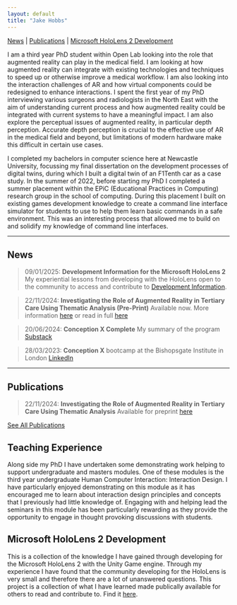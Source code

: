```yaml
---
layout: default
title: "Jake Hobbs"
---
```


[News](./news) | [Publications](./publications) | [Microsoft HoloLens 2 Development](https://jacobhobbs1.github.io/HoloLens2Development.github.io/)

I am a third year PhD student within Open Lab looking into the role that augmented reality can play in the medical field. I am looking at how augmented reality can integrate with existing technologies and techniques to speed up or otherwise improve a medical workflow. I am also looking into the interaction challenges of AR and how virtual components could be redesigned to enhance interactions. I spent the first year of my PhD interviewing various surgeons and radiologists in the North East with the aim of understanding current process and how augmented reality could be integrated with current systems to have a meaningful impact. 
I am also explore the perceptual issues of augmented reality, in particular depth perception. Accurate depth perception is crucial to the effective use of AR in the medical field and beyond, but limitations of modern hardware make this difficult in certain use cases. 

I completed my bachelors in computer science here at Newcastle University, focussing my final dissertation on the development processes of digital twins, during which I built a digital twin of an F1Tenth car as a case study. In the summer of 2022, before starting my PhD I completed a summer placement within the EPiC (Educational Practices in Computing) research group in the school of computing. During this placement I built on existing games development knowledge to create a command line interface simulator for students to use to help them learn basic commands in a safe environment. This was an interesting process that allowed me to build on and solidify my knowledge of command line interfaces. 

---

## News

> 09/01/2025: **Development Information for the Microsoft HoloLens 2** My experiential lessons from developing with the HoloLens open to the community to access and contribute to [Development Information](https://jacobhobbs1.github.io/HoloLens2Development.github.io/). 

> 22/11/2024: **Investigating the Role of Augmented Reality in Tertiary Care Using Thematic Analysis (Pre-Print)** Available now. More information [here](./publications.md) or read in full [here](https://preprints.jmir.org/preprint/68810)

> 20/06/2024: **Conception X Complete** My summary of the program [Substack](https://open.substack.com/pub/jacobhobbs1/p/conception-x-turning-todays-phd-research?r=22obpx&utm_campaign=post&utm_medium=web)

> 28/03/2023: **Conception X** bootcamp at the Bishopsgate Institute in London [LinkedIn](https://www.linkedin.com/feed/update/urn:li:activity:7051867676494696448/)

---

## Publications

> 22/11/2024: **Investigating the Role of Augmented Reality in Tertiary Care Using Thematic Analysis** Available for preprint [here](https://preprints.jmir.org/preprint/68810)

[See All Publications](./publications)

## Teaching Experience

Along side my PhD I have undertaken some demonstrating work helping to support undergraduate and masters modules. One of these modules is the third year undergraduate Human Computer Interaction: Interaction Design. I have particularly enjoyed demonstrating on this module as it has encouraged me to learn about interaction design principles and concepts that I previously had little knowledge of. Engaging with and helping lead the seminars in this module has been particularly rewarding as they provide the opportunity to engage in thought provoking discussions with students. 

## Microsoft HoloLens 2 Development

This is a collection of the knowledge I have gained through developing for the Microsoft HoloLens 2 with the Unity Game engine. Through my experience I have found that the community developing for the HoloLens is very small and therefore there are a lot of unanswered questions. This project is a collection of what I have learned made publically available for others to read and contribute to. Find it [here](https://jacobhobbs1.github.io/HoloLens2Development.github.io/).